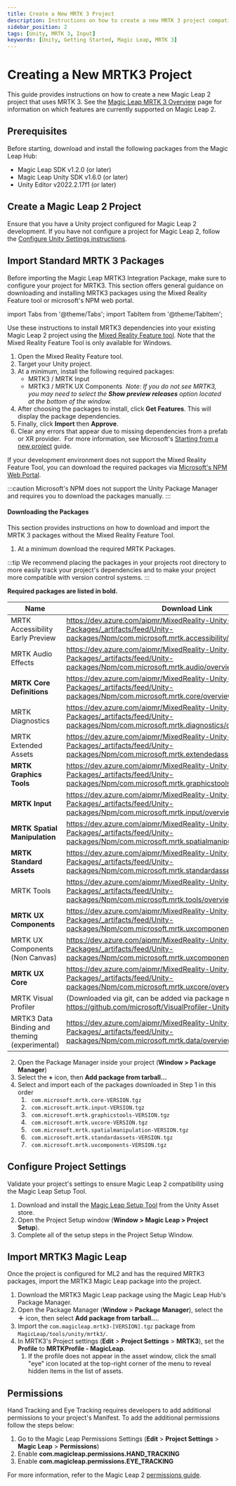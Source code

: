```yaml
---
title: Create a New MRTK 3 Project
description: Instructions on how to create a new MRTK 3 project compatible with Magic Leap 2
sidebar_position: 2
tags: [Unity, MRTK 3, Input]
keywords: [Unity, Getting Started, Magic Leap, MRTK 3]
---
```


# Creating a New MRTK3 Project

This guide provides instructions on how to create a new Magic Leap 2 project that uses MRTK 3. See the [Magic Leap MRTK 3 Overview](./mrtk3-overview.md) page for information on which features are currently supported on Magic Leap 2.

## Prerequisites

Before starting, download and install the following packages from the Magic Leap Hub:

- Magic Leap SDK v1.2.0 (or later)
- Magic Leap Unity SDK v1.6.0 (or later)
- Unity Editor v2022.2.17f1 (or later)

## Create a Magic Leap 2 Project

Ensure that you have a Unity project configured for Magic Leap 2 development. If you have not configure a project for Magic Leap 2, follow the [Configure Unity Settings instructions](https://developer.magicleap.cloud/learn/docs/guides/unity/getting-started/configure-unity-settings).

## Import Standard MRTK 3 Packages

Before importing the Magic Leap MRTK3 Integration Package, make sure to configure your project for MRTK3. This section offers general guidance on downloading and installing MRTK3 packages using the Mixed Reality Feature tool or microsoft's NPM web portal.

import Tabs from '@theme/Tabs';
import TabItem from '@theme/TabItem';

<Tabs>
  <TabItem value="mixed-reality-feature-tool" label="Mixed Reality Feature Tool" default>

Use these instructions to install MRTK3 dependencies into your existing Magic Leap 2 project using the [Mixed Reality Feature tool](https://learn.microsoft.com/en-us/windows/mixed-reality/develop/unity/welcome-to-mr-feature-tool). Note that the Mixed Reality Feature Tool is only available for Windows.

1. Open the Mixed Reality Feature tool.
2. Target your Unity project.
3. At a minimum, install the following required packages:
    - MRTK3 / MRTK Input
    - MRTK3 / MRTK UX Components
​
*Note: If you do not see MRTK3, you may need to select the **Show preview releases** option located at the bottom of the window.*
​
1. After choosing the packages to install, click **Get Features**. This will display the package dependencies.
2. Finally, click **Import** then **Approve**.
3. Clear any errors that appear due to missing dependencies from a prefab or XR provider.
​
For more information, see Microsoft's [Starting from a new project](https://learn.microsoft.com/en-us/windows/mixed-reality/mrtk-unity/mrtk3-overview/getting-started/setting-up/setup-new-project) guide.


  </TabItem>
  <TabItem value="web-portal" label="NPM Web Portal">

If your development environment does not support the Mixed Reality Feature Tool, you can download the required packages via [Microsoft's NPM Web Portal](https://dev.azure.com/aipmr/MixedReality-Unity-Packages/_artifacts/feed/Unity-packages).

:::caution
Microsoft's NPM does not support the Unity Package Manager and requires you to download the packages manually.
:::

#### Downloading the Packages

This section provides instructions on how to download and import the MRTK 3 packages without the Mixed Reality Feature Tool.

1. At a minimum download the required MRTK Packages.

:::tip
We recommend placing the packages in your projects root directory to more easily track your project's dependencies and to make your project more compatible with version control systems.
:::

**Required packages are listed in bold.**

|Name           |Download Link                       |
|---------------|------------------------------------|
|MRTK Accessibility Early Preview| https://dev.azure.com/aipmr/MixedReality-Unity-Packages/_artifacts/feed/Unity-packages/Npm/com.microsoft.mrtk.accessibility/overview/|
|MRTK Audio Effects | https://dev.azure.com/aipmr/MixedReality-Unity-Packages/_artifacts/feed/Unity-packages/Npm/com.microsoft.mrtk.audio/overview/ |
|**MRTK Core Definitions**| https://dev.azure.com/aipmr/MixedReality-Unity-Packages/_artifacts/feed/Unity-packages/Npm/com.microsoft.mrtk.core/overview/|
|MRTK Diagnostics| https://dev.azure.com/aipmr/MixedReality-Unity-Packages/_artifacts/feed/Unity-packages/Npm/com.microsoft.mrtk.diagnostics/overview/ |
|MRTK Extended Assets|https://dev.azure.com/aipmr/MixedReality-Unity-Packages/_artifacts/feed/Unity-packages/Npm/com.microsoft.mrtk.extendedassets/overview/ |
|**MRTK Graphics Tools**|https://dev.azure.com/aipmr/MixedReality-Unity-Packages/_artifacts/feed/Unity-packages/Npm/com.microsoft.mrtk.graphicstools.unity/overview/ |
|**MRTK Input**|https://dev.azure.com/aipmr/MixedReality-Unity-Packages/_artifacts/feed/Unity-packages/Npm/com.microsoft.mrtk.input/overview/ |
|**MRTK Spatial Manipulation** |https://dev.azure.com/aipmr/MixedReality-Unity-Packages/_artifacts/feed/Unity-packages/Npm/com.microsoft.mrtk.spatialmanipulation/overview/ |
|**MRTK Standard Assets**|https://dev.azure.com/aipmr/MixedReality-Unity-Packages/_artifacts/feed/Unity-packages/Npm/com.microsoft.mrtk.standardassets/overview/ |
|MRTK Tools| https://dev.azure.com/aipmr/MixedReality-Unity-Packages/_artifacts/feed/Unity-packages/Npm/com.microsoft.mrtk.tools/overview/ |
|**MRTK UX Components** | https://dev.azure.com/aipmr/MixedReality-Unity-Packages/_artifacts/feed/Unity-packages/Npm/com.microsoft.mrtk.uxcomponents/overview/ |
|MRTK UX Components (Non Canvas)| https://dev.azure.com/aipmr/MixedReality-Unity-Packages/_artifacts/feed/Unity-packages/Npm/com.microsoft.mrtk.uxcomponents.noncanvas/overview/ |
|**MRTK UX Core**| https://dev.azure.com/aipmr/MixedReality-Unity-Packages/_artifacts/feed/Unity-packages/Npm/com.microsoft.mrtk.uxcore/overview/ |
|MRTK Visual Profiler| (Downloaded via git, can be added via package manager ) https://github.com/microsoft/VisualProfiler-Unity.git#v2.2.0 |
|MRTK3 Data Binding and theming (experimental) |  https://dev.azure.com/aipmr/MixedReality-Unity-Packages/_artifacts/feed/Unity-packages/Npm/com.microsoft.mrtk.data/overview |


2. Open the Package Manager inside your project (**Window > Package Manager**)
3. Select the **+** icon, then **Add package from tarball...**
4. Select and import each of the packages downloaded in Step 1 in this order
   1. `
com.microsoft.mrtk.core-VERSION.tgz`
   2. `
com.microsoft.mrtk.input-VERSION.tgz`
   3. `
com.microsoft.mrtk.graphicstools-VERSION.tgz`
   4. `
com.microsoft.mrtk.uxcore-VERSION.tgz`
   5. `
com.microsoft.mrtk.spatialmanipulation-VERSION.tgz`
   6. `
com.microsoft.mrtk.standardassets-VERSION.tgz`
   7. `
com.microsoft.mrtk.uxcomponents-VERSION.tgz`



  </TabItem>
</Tabs>


## Configure Project Settings

Validate your project's settings to ensure Magic Leap 2 compatibility using the Magic Leap Setup Tool.

1. Download and install the [Magic Leap Setup Tool](https://assetstore.unity.com/packages/tools/integration/magic-leap-setup-tool-194780) from the Unity Asset store.
2. Open the Project Setup window (**Window > Magic Leap > Project Setup**).
3. Complete all of the setup steps in the Project Setup Window.

## Import MRTK3 Magic Leap

Once the project is configured for ML2 and has the required MRTK3 packages, import the MRTK3 Magic Leap package into the project.

1. Download the MRTK3 Magic Leap package using the Magic Leap Hub's Package Manager.
2. Open the Package Manager (**Window** > **Package Manager**), select the **＋** icon, then select **Add package from tarball...**.
3. Import the `com.magicleap.mrtk3-[VERSION].tgz` package from `MagicLeap/tools/unity/mrtk3/`.
4. In MRTK3's Project settings (**Edit** > **Project Settings** > **MRTK3**), set the **Profile** to **MRTKProfile - MagicLeap**.
   1. If the profile does not appear in the asset window, click the small "eye" icon located at the top-right corner of the menu to reveal hidden items in the list of assets.

## Permissions

Hand Tracking and Eye Tracking requires developers to add additional permissions to your project's Manifest. To add the additional permissions follow the steps below:

1. Go to the Magic Leap Permissions Settings (**Edit** > **Project Settings** > **Magic Leap** > **Permissions**)
2. Enable **com.magicleap.permissions.HAND_TRACKING**
3. Enable **com.magicleap.permissions.EYE_TRACKING**

For more information, refer to the Magic Leap 2 [permissions guide](https://developer-docs.magicleap.cloud/docs/guides/unity/permissions/declaring-permissions).
